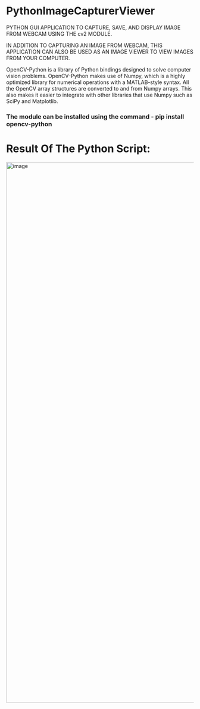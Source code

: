 # PythonImageCapturerViewer
PYTHON GUI APPLICATION TO CAPTURE, SAVE, AND DISPLAY IMAGE FROM WEBCAM USING THE cv2 MODULE.

IN ADDITION TO CAPTURING AN IMAGE FROM WEBCAM, THIS APPLICATION CAN ALSO BE USED AS AN IMAGE VIEWER TO VIEW IMAGES FROM YOUR COMPUTER.

OpenCV-Python is a library of Python bindings designed to solve computer vision problems. OpenCV-Python makes use of Numpy, which is a highly optimized library for numerical operations with a MATLAB-style syntax. All the OpenCV array structures are converted to and from Numpy arrays. This also makes it easier to integrate with other libraries that use Numpy such as SciPy and Matplotlib.

### The module can be installed using the command - pip install opencv-python

# Result Of The Python Script:
<img width="1452" alt="image" src="https://user-images.githubusercontent.com/46685919/133292391-95b35bed-2e8a-485a-8e04-87749fcd464d.png">
